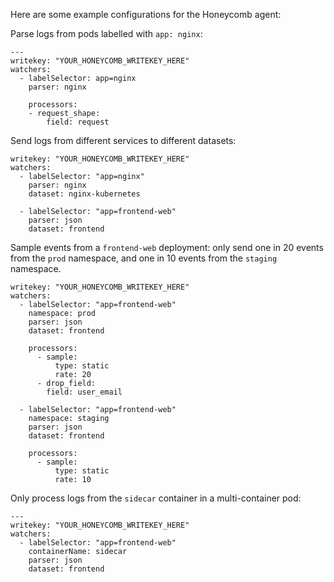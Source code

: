 Here are some example configurations for the Honeycomb agent:


Parse logs from pods labelled with `app: nginx`:
```
---
writekey: "YOUR_HONEYCOMB_WRITEKEY_HERE"
watchers:
  - labelSelector: app=nginx
    parser: nginx

    processors:
    - request_shape:
        field: request
```

Send logs from different services to different datasets:
```
writekey: "YOUR_HONEYCOMB_WRITEKEY_HERE"
watchers:
  - labelSelector: "app=nginx"
    parser: nginx
    dataset: nginx-kubernetes

  - labelSelector: "app=frontend-web"
    parser: json
    dataset: frontend
```


Sample events from a `frontend-web` deployment: only send one in 20 events from
the `prod` namespace, and one in 10 events from the `staging` namespace.
```
writekey: "YOUR_HONEYCOMB_WRITEKEY_HERE"
watchers:
  - labelSelector: "app=frontend-web"
    namespace: prod
    parser: json
    dataset: frontend

    processors:
      - sample:
          type: static
          rate: 20
      - drop_field:
        field: user_email

  - labelSelector: "app=frontend-web"
    namespace: staging
    parser: json
    dataset: frontend

    processors:
      - sample:
          type: static
          rate: 10
```

Only process logs from the `sidecar` container in a multi-container pod:
```
---
writekey: "YOUR_HONEYCOMB_WRITEKEY_HERE"
watchers:
  - labelSelector: "app=frontend-web"
    containerName: sidecar
    parser: json
    dataset: frontend
```
